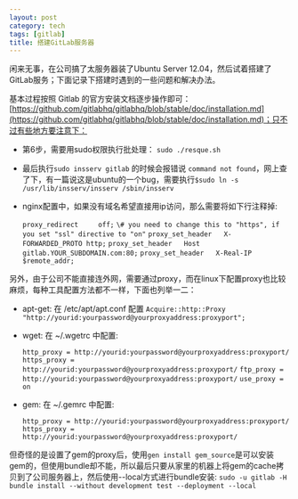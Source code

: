 ```yaml
---
layout: post
category: tech
tags: [gitlab]
title: 搭建GitLab服务器
---
```


闲来无事，在公司搞了太服务器装了Ubuntu Server 12.04，然后试着搭建了GitLab服务；下面记录下搭建时遇到的一些问题和解决办法。

基本过程按照 Gitlab 的官方安装文档逐步操作即可： [https://github.com/gitlabhq/gitlabhq/blob/stable/doc/installation.md](https://github.com/gitlabhq/gitlabhq/blob/stable/doc/installation.md)；只不过有些地方要注意下：

+ 第6步，需要用sudo权限执行批处理： `sudo ./resque.sh`
+ 最后执行`sudo insserv gitlab` 的时候会报错说 `command not found`，网上查了下，有一篇说这是ubuntu的一个bug，需要执行`$sudo ln -s /usr/lib/insserv/insserv /sbin/insserv`
+ nginx配置中，如果没有域名希望直接用ip访问，那么需要将如下行注释掉: 

	`proxy_redirect     off;`
	`\# you need to change this to "https", if you set "ssl" directive to "on"`
	`proxy_set_header   X-FORWARDED_PROTO http;`
	`proxy_set_header   Host              gitlab.YOUR_SUBDOMAIN.com:80;`
	`proxy_set_header   X-Real-IP         $remote_addr;`


另外，由于公司不能直接连外网，需要通过proxy，而在linux下配置proxy也比较麻烦，每种工具配置方法都不一样，下面也列举一二：

+ apt-get: 在 /etc/apt/apt.conf 配置 `Acquire::http::Proxy "http://yourid:yourpassword@yourproxyaddress:proxyport";`
+ wget: 在 ~/.wgetrc 中配置:

	`http_proxy = http://yourid:yourpassword@yourproxyaddress:proxyport/`
	`https_proxy = http://yourid:yourpassword@yourproxyaddress:proxyport/`
	`ftp_proxy = http://yourid:yourpassword@yourproxyaddress:proxyport/`
	`use_proxy = on`

+ gem: 在 ~/.gemrc 中配置:

	`http_proxy = http://yourid:yourpassword@yourproxyaddress:proxyport/`
	`https_proxy = http://yourid:yourpassword@yourproxyaddress:proxyport/`

但奇怪的是设置了gem的proxy后，使用`gen install gem_source`是可以安装gem的，但使用bundle却不能，所以最后只要从家里的机器上将gem的cache拷贝到了公司服务器上，然后使用--local方式进行bundle安装: `sudo -u gitlab -H bundle install --without development test --deployment --local`

